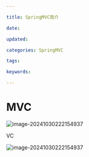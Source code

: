 ```yaml
---

title: SpringMVC简介

date: 

updated: 

categories: SpringMVC

tags: 

keywords: 

---
```

# MVC

![image-20241030222154937](./../../TyporaImage/SpringMVC/image-20241030222154937.png)

VC

![image-20241030222154937](./../../TyporaImage/SpringMVC/image-20241030222154937.png)